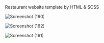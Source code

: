 Restaurant website template by HTML & SCSS

![Screenshot (160)](https://github.com/Samane1998/Sass-project/assets/136247795/4dc3b648-e223-4f6d-895c-0e375d96777e)


![Screenshot (162)](https://github.com/Samane1998/Sass-project/assets/136247795/7e0a5377-0bfb-4d6f-bfff-a367da5e2040)



![Screenshot (161)](https://github.com/Samane1998/Sass-project/assets/136247795/4f9a8d9e-7476-4727-8d4a-612a00061385)

